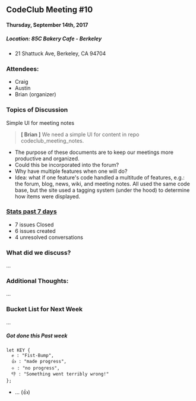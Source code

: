 ## CodeClub Meeting #10
#### Thursday, September 14th, 2017
##### Location: 85C Bakery Cafe - Berkeley
- 21 Shattuck Ave, Berkeley, CA 94704

### Attendees:
- Craig
- Austin
- Brian (organizer)

### Topics of Discussion
Simple UI for meeting notes
> __[ Brian ]__ We need a simple UI for content in repo codeclub_meeting_notes.
- The purpose of these documents are to keep our meetings more productive and organized.
- Could this be incorporated into the forum?
- Why have multiple features when one will do?
- Idea: what if one feature's code handled a multitude of features, e.g.: the forum, blog, news, wiki, and meeting notes. All used the same code base, but the site used a tagging system (under the hood) to determine how items were displayed.


### [Stats past 7 days](https://github.com/codeclubsocial/codeclub_website_dev/pulse)
- 7 issues Closed
- 6 issues created
- 4 unresolved conversations


### What did we discuss?
...

### Additional Thoughts:
...

### Bucket List for Next Week
...

##### Got done this Past week
  ```
  let KEY {
    ✊ : "Fist-Bump",
    👍 : "made progress",
    ⟡ : "no progress",
    👎 : "Something went terribly wrong!"
  };
  ```

- ... (👍)
